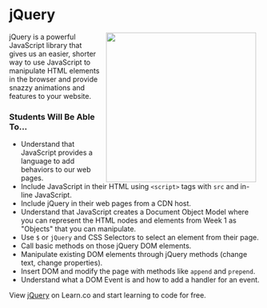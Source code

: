 # jQuery

<img src="https://s3.amazonaws.com/after-school-assets/jquery.png" hspace="10" align="right" width="300">

jQuery is a powerful JavaScript library that gives us an easier, shorter way to use JavaScript to manipulate HTML elements in the browser and provide snazzy animations and features to your website. 

### Students Will Be Able To...

+ Understand that JavaScript provides a language to add behaviors to our web pages.
+ Include JavaScript in their HTML using `<script>` tags with `src` and in-line JavaScript.
+ Include jQuery in their web pages from a CDN host.
+ Understand that JavaScript creates a Document Object Model where you can represent the HTML nodes and elements from Week 1 as "Objects" that you can manipulate.
+ Use `$` or `jQuery` and CSS Selectors to select an element from their page.
+ Call basic methods on those jQuery DOM elements.
+ Manipulate existing DOM elements through jQuery methods (change text, change properties).
+ Insert DOM and modify the page with methods like `append` and `prepend`.
+ Understand what a DOM Event is and how to add a handler for an event.

<p data-visibility='hidden'>View <a href='https://learn.co/lessons/hs-intro-web-design-jquery-intro' title='jQuery'>jQuery</a> on Learn.co and start learning to code for free.</p>
